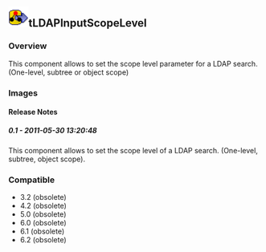 ## <img src='./logo.jpg' width='40' height='40'>tLDAPInputScopeLevel

### Overview
This component allows to set the scope level parameter for a LDAP search.
(One-level, subtree or object scope)
### Images




#### Release Notes

##### 0.1 - 2011-05-30 13:20:48
This component allows to set the scope level of a LDAP search.
(One-level, subtree, object scope).

### Compatible
 -  3.2 (obsolete)
 -   4.2 (obsolete)
 -   5.0 (obsolete)
 -   6.0 (obsolete)
 -   6.1 (obsolete)
 -   6.2 (obsolete)